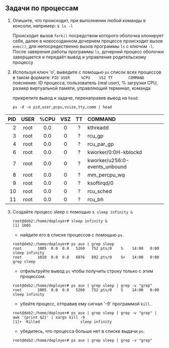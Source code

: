 ## Задачи по процессам

1. Опишите, что происходит, при выполнении любой команды в консоли, например:
    `$ ls -l` 

    Происходит вызов `fork()` посредством которого оболочка клонирует себя, далее в новосозданном дочернем процессе происходит вызов `exec()`, для непосредественно вызов программы `ls` с ключом `-l`. После заверения работы программы `ls`, дочерний процесс оболочки заверщается и передаёт вывод и управление родительскому процессу

2. Используя ключ 'o', выведите с помощью `ps` список всех процессов в таком формате:
    `PID USER     %CPU    VSZ TT       COMMAND`
    пояснение: ID процесса, пользователь (real user), % загрузки CPU, размер виртуальной памяти, управляющий терминал, команда

    прикрепите вывод к задаче, перенаправив вывод на `head`:

    `ps -d -o pid,user,pcpu,vsize,tty,comm | head`

| PID | USER | %CPU |VSZ | TT | COMMAND |
|---------:|:---------:|:---------:|:---------:|:---------:|:---------|
| 2 | root | 0.0 |  0 | ? | kthreadd |
| 3 | root | 0.0 |  0 | ? | rcu_gp |
| 4 | root | 0.0 |  0 | ? | rcu_par_gp |
| 6 | root | 0.0 |  0 | ? | kworker/0:0H-kblockd  |
| 7 | root | 0.0 |  0 | ? | kworker/u256:0-events_unbound  |
| 8 | root | 0.0 |  0 | ? | mm_percpu_wq |
| 9 | root | 0.0 |  0 | ? | ksoftirqd/0 |
| 10 | root | 0.0 |  0 | ? | rcu_sched |
| 11 | root | 0.0 |  0 | ? | rcu_bh |


3. Создайте процесс sleep с помощью 
	    `$ sleep infinity &`

    `root@deb2:/home/deployer# sleep infinity &`  
    `[1] 1005`  
    
   - найдите его в списке процессов с помощью `ps`.  

    `root@deb2:/home/deployer# ps aux | grep sleep`  
    `root       1005  0.0  0.0   5260   752 pts/0    S    14:00   0:00 sleep infinity`  
    `root       1010  0.0  0.0   6076   892 pts/0    S+   14:00   0:00 grep sleep`  

   - отфильтруйте вывод `ps` чтобы получить строку только с этим процессом.

    `root@deb2:/home/deployer# ps aux | grep sleep | grep -v "grep"`  
    `root       1005  0.0  0.0   5260   752 pts/0    S    14:00   0:00 sleep infinity`  

   - убейте процесс, отправив ему сигнал '-9' программой `kill`.  

    `root@deb2:/home/deployer# ps aux | grep sleep | grep -v "grep" | awk '{print $2}' | xargs kill -9`  
    `[1]+  Killed                  sleep infinity`

   - убедитесь, что процесса больше нет в списке выдачи `ps`.  

    `root@deb2:/home/deployer# ps aux | grep sleep | grep -v "grep"`  

